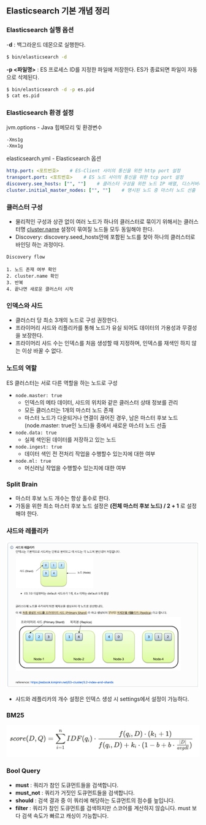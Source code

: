 ## Elasticsearch 기본 개념 정리
### Elasticsearch 실행 옵션

-**d** : 백그라운드 데몬으로 실행한다.

```bash
$ bin/elasticsearch -d
```

**-p <파일명>** : ES 프로세스 ID를 지정한 파일에 저장한다. ES가 종료되면 파일이 자동으로 삭제된다.

```bash
$ bin/elasticsearch -d -p es.pid
$ cat es.pid
```

### Elasticsearch 환경 설정

jvm.options - Java 힙메모리 및 환경변수

```bash
-Xms1g
-Xmx1g
```

elasticsearch.yml - Elasticsearch 옵션

```yaml
http.port: <포트번호>    # ES-Client 사이의 통신을 위한 http port 설정
transport.port: <포트번호>    # ES 노드 사이의 통신을 위한 tcp port 설정
discovery.see_hosts: ["", ""]    # 클러스터 구성을 위한 노드 IP 배열, 디스커버리 과정
cluster.initial_master_nodes: ["", ""]    # 명시된 노드 중 마스터 노드 선출
```

### 클러스터 구성
- 물리적인 구성과 상관 없이 여러 노드가 하나의 클러스터로 묶이기 위해서는 클러스터명 [cluster.name](http://cluster.name/) 설정이 묶여질 노드들 모두 동일해야 한다.
- Discovery: discovery.seed_hosts안에 포함된 노드를 찾아 하나의 클러스터로 바인딩 하는 과정이다.

```
Discovery flow

1. 노드 존재 여부 확인
2. cluster.name 확인
3. 반복
4. 끝나면 새로운 클러스터 시작
```
### 인덱스와 샤드
- 클러스터 당 최소 3개의 노드로 구성 권장한다. 
- 프라이머리 샤드와 리플리카를 통해 노드가 유실 되어도 데이터의 가용성과 무결성을 보장한다. 
- 프라이머리 샤드 수는 인덱스를 처음 생성할 때 지정하며, 인덱스를 재색인 하지 않는 이상 바꿀 수 없다.

### 노드의 역할
ES 클러스터는 서로 다른 역할을 하는 노드로 구성
- `node.master: true`
    - 인덱스의 메타 데이터, 샤드의 위치와 같은 클러스터 상태 정보를 관리
    - 모든 클러스터는 1개의 마스터 노드 존재
    - 마스터 노드가 다운되거나 연결이 끊어진 경우, 남은 마스터 후보 노드(node.master: true인 노드)들 중에서 새로운 마스터 노드 선출
- `node.data: true`
    - 실제 색인된 데이터를 저장하고 있는 노드
- `node.ingest: true`
    - 데이터 색인 전 전처리 작업을 수행할수 있는지에 대한 여부
- `node.ml: true`
    - 머신러닝 작업을 수행할수 있는지에 대한 여부
    
### Split Brain
- 마스터 후보 노드 개수는 항상 홀수로 한다.
- 가동을 위한 최소 마스터 후보 노드 설정은 **(전체 마스터 후보 노드) / 2 + 1** 로 설정해야 한다.


### 샤드와 레플리카
![img_1.png](img_1.png)
- 샤드와 레플리카의 개수 설정은 인덱스 생성 시 settings에서 설정이 가능하다.

### BM25
![img.png](img.png)

### Bool Query
- **must** : 쿼리가 참인 도큐먼트들을 검색합니다.
- **must_not** : 쿼리가 거짓인 도큐먼트들을 검색합니다.
- **should** : 검색 결과 중 이 쿼리에 해당하는 도큐먼트의 점수를 높입니다.
- **filter** : 쿼리가 참인 도큐먼트를 검색하지만 스코어를 계산하지 않습니다. must 보다 검색 속도가 빠르고 캐싱이 가능합니다.
